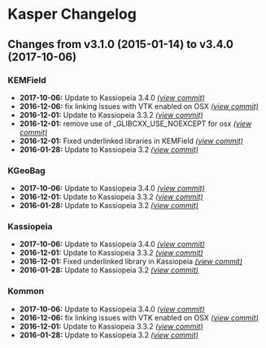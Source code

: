 # Kasper Changelog

## Changes from v3.1.0 (2015-01-14) to v3.4.0 (2017-10-06)
### KEMField
- **2017-10-06:** Update to Kassiopeia 3.4.0 [*(view commit)*](https://github.com/KATRIN-Experiment/Kassiopeia/commit//6db81dbc8c7804b8ea56c90bebcedd9f98acb316)
- **2016-12-06:** fix linking issues with VTK enabled on OSX [*(view commit)*](https://github.com/KATRIN-Experiment/Kassiopeia/commit//614862d1916683e1dbe7f664ebb5b0fd15904f21)
- **2016-12-01:** Update to Kassiopeia 3.3.2 [*(view commit)*](https://github.com/KATRIN-Experiment/Kassiopeia/commit//56d388dc8fac3017d55cf59a273a9d71e2f59f45)
- **2016-12-01:** remove use of _GLIBCXX_USE_NOEXCEPT for osx [*(view commit)*](https://github.com/KATRIN-Experiment/Kassiopeia/commit//fe42e171c30d361a442e64423b77d44491aecadb)
- **2016-12-01:** Fixed underlinked libraries in KEMField [*(view commit)*](https://github.com/KATRIN-Experiment/Kassiopeia/commit//5c82a197412a7e148b98239ec7c5fd85dfa90cff)
- **2016-01-28:** Update to Kassiopeia 3.2 [*(view commit)*](https://github.com/KATRIN-Experiment/Kassiopeia/commit//b36c1fbfd54ab323f303a92c0f713862a4792462)
### KGeoBag
- **2017-10-06:** Update to Kassiopeia 3.4.0 [*(view commit)*](https://github.com/KATRIN-Experiment/Kassiopeia/commit//6db81dbc8c7804b8ea56c90bebcedd9f98acb316)
- **2016-12-01:** Update to Kassiopeia 3.3.2 [*(view commit)*](https://github.com/KATRIN-Experiment/Kassiopeia/commit//56d388dc8fac3017d55cf59a273a9d71e2f59f45)
- **2016-01-28:** Update to Kassiopeia 3.2 [*(view commit)*](https://github.com/KATRIN-Experiment/Kassiopeia/commit//b36c1fbfd54ab323f303a92c0f713862a4792462)
### Kassiopeia
- **2017-10-06:** Update to Kassiopeia 3.4.0 [*(view commit)*](https://github.com/KATRIN-Experiment/Kassiopeia/commit//6db81dbc8c7804b8ea56c90bebcedd9f98acb316)
- **2016-12-01:** Update to Kassiopeia 3.3.2 [*(view commit)*](https://github.com/KATRIN-Experiment/Kassiopeia/commit//56d388dc8fac3017d55cf59a273a9d71e2f59f45)
- **2016-12-01:** Fixed underlinked library in Kassiopeia [*(view commit)*](https://github.com/KATRIN-Experiment/Kassiopeia/commit//57bb06d9d66343e58732131e7ced8dee9d8e59db)
- **2016-01-28:** Update to Kassiopeia 3.2 [*(view commit)*](https://github.com/KATRIN-Experiment/Kassiopeia/commit//b36c1fbfd54ab323f303a92c0f713862a4792462)
### Kommon
- **2017-10-06:** Update to Kassiopeia 3.4.0 [*(view commit)*](https://github.com/KATRIN-Experiment/Kassiopeia/commit//6db81dbc8c7804b8ea56c90bebcedd9f98acb316)
- **2016-12-06:** fix linking issues with VTK enabled on OSX [*(view commit)*](https://github.com/KATRIN-Experiment/Kassiopeia/commit//614862d1916683e1dbe7f664ebb5b0fd15904f21)
- **2016-12-01:** Update to Kassiopeia 3.3.2 [*(view commit)*](https://github.com/KATRIN-Experiment/Kassiopeia/commit//56d388dc8fac3017d55cf59a273a9d71e2f59f45)
- **2016-01-28:** Update to Kassiopeia 3.2 [*(view commit)*](https://github.com/KATRIN-Experiment/Kassiopeia/commit//b36c1fbfd54ab323f303a92c0f713862a4792462)
